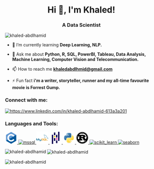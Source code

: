 <h1 align="center">Hi 👋, I'm Khaled!</h1>
<h3 align="center">A Data Scientist</h3>

<p align="left"> <img src="https://komarev.com/ghpvc/?username=khaled-abdlhamid&label=Profile%20views&color=0e75b6&style=flat" alt="khaled-abdlhamid" /> </p>

- 🌱 I’m currently learning **Deep Learning, NLP.**

- 💬 Ask me about **Python, R, SQL, PowerBI, Tableau, Data Analysis, Machine Learning, Computer Vision and Telecommunication.**

- 📫 How to reach me **khaledabdlhmid@gmail.com**

- ⚡ Fun fact **i'm a writer, storyteller, runner and my all-time favourite movie is Forrest Gump.**

<h3 align="left">Connect with me:</h3>
<p align="left">
<a href="https://www.linkedin.com/in/khaled-abdlhamid-613a3a201/" target="blank"><img align="center" src="https://raw.githubusercontent.com/rahuldkjain/github-profile-readme-generator/master/src/images/icons/Social/linked-in-alt.svg" alt="https://www.linkedin.com/in/khaled-abdlhamid-613a3a201" height="30" width="40" /></a>
</p>

<h3 align="left">Languages and Tools:</h3>
<p align="left"> <a href="https://www.cprogramming.com/" target="_blank" rel="noreferrer"> <img src="https://raw.githubusercontent.com/devicons/devicon/master/icons/c/c-original.svg" alt="c" width="40" height="40"/> </a> <a href="https://www.microsoft.com/en-us/sql-server" target="_blank" rel="noreferrer"> <img src="https://www.svgrepo.com/show/303229/microsoft-sql-server-logo.svg" alt="mssql" width="40" height="40"/> </a> <a href="https://www.mysql.com/" target="_blank" rel="noreferrer"> <img src="https://raw.githubusercontent.com/devicons/devicon/master/icons/mysql/mysql-original-wordmark.svg" alt="mysql" width="40" height="40"/> </a> <a href="https://pandas.pydata.org/" target="_blank" rel="noreferrer"> <img src="https://raw.githubusercontent.com/devicons/devicon/2ae2a900d2f041da66e950e4d48052658d850630/icons/pandas/pandas-original.svg" alt="pandas" width="40" height="40"/> </a> <a href="https://www.python.org" target="_blank" rel="noreferrer"> <img src="https://raw.githubusercontent.com/devicons/devicon/master/icons/python/python-original.svg" alt="python" width="40" height="40"/> </a> <a href="https://www.rust-lang.org" target="_blank" rel="noreferrer"> <img src="https://raw.githubusercontent.com/devicons/devicon/master/icons/rust/rust-plain.svg" alt="rust" width="40" height="40"/> </a> <a href="https://scikit-learn.org/" target="_blank" rel="noreferrer"> <img src="https://upload.wikimedia.org/wikipedia/commons/0/05/Scikit_learn_logo_small.svg" alt="scikit_learn" width="40" height="40"/> </a> <a href="https://seaborn.pydata.org/" target="_blank" rel="noreferrer"> <img src="https://seaborn.pydata.org/_images/logo-mark-lightbg.svg" alt="seaborn" width="40" height="40"/> </a> </p>

<p><img align="left" src="https://github-readme-stats.vercel.app/api/top-langs?username=khaled-abdlhamid&show_icons=true&locale=en&layout=compact" alt="khaled-abdlhamid" /></p>

<p>&nbsp;<img align="center" src="https://github-readme-stats.vercel.app/api?username=khaled-abdlhamid&show_icons=true&locale=en" alt="khaled-abdlhamid" /></p>

<p><img align="center" src="https://github-readme-streak-stats.herokuapp.com/?user=khaled-abdlhamid&" alt="khaled-abdlhamid" /></p>
